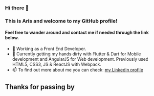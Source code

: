 ### Hi there 👋

### This is Aris and welcome to my GitHub profile!
#### Feel free to wander around and contact me if needed through the link below.

- 🔭 Working as a Front End Developer.
- 🌱 Currently getting my hands dirty with Flutter & Dart for Mobile development and AngularJS for Web development. Previously used HTML5, CSS3, JS & ReactJS with Webpack.
- 📫 To find out more about me you can check: <a href="https://www.linkedin.com/in/aris-giotis-93b890156/">my LinkedIn profile</a> 

## Thanks for passing by
